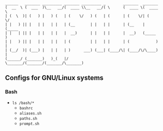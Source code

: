 ```
______   _______ _________ _______ _________ _        _______  _______
(  __  \ (  ___  )\__   __/(  ____ \\__   __/( \      (  ____ \(  ____ \
| (  \  )| (   ) |   ) (   | (    \/   ) (   | (      | (    \/| (    \/
| |   ) || |   | |   | |   | (__       | |   | |      | (__    | (_____
| |   | || |   | |   | |   |  __)      | |   | |      |  __)   (_____  )
| |   ) || |   | |   | |   | (         | |   | |      | (            ) |
| (__/  )| (___) |   | |   | )      ___) (___| (____/\| (____/\/\____) |
(______/ (_______)   )_(   |/       \_______/(_______/(_______/\_______)

```

## Configs for GNU/Linux systems

### Bash
+ `ls /bash/*`
    - `bashrc`
    - `aliases.sh`
    - `paths.sh`
    - `prompt.sh`

